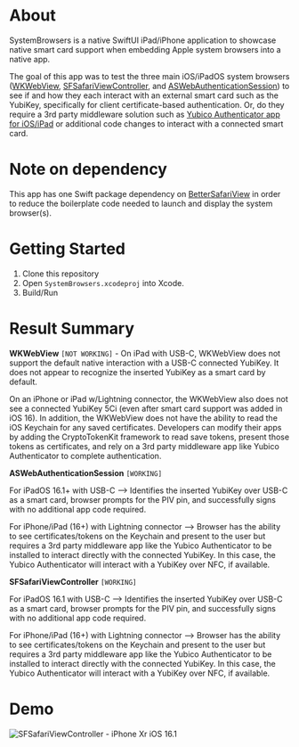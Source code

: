 # About
SystemBrowsers is a native SwiftUI iPad/iPhone application to showcase native smart card support when embedding Apple system browsers into a native app.

The goal of this app was to test the three main iOS/iPadOS system browsers ([WKWebView](https://developer.apple.com/documentation/webkit/wkwebview), [SFSafariViewController](https://developer.apple.com/documentation/safariservices/sfsafariviewcontroller), and [ASWebAuthenticationSession](https://developer.apple.com/documentation/authenticationservices/aswebauthenticationsession)) to see if and how they each interact with an external smart card such as the YubiKey, specifically for client certificate-based authentication. Or, do they require a 3rd party middleware solution such as [Yubico Authenticator app for iOS/iPad](https://apps.apple.com/us/app/yubico-authenticator/id1476679808) or additional code changes to interact with a connected smart card. 

# Note on dependency
This app has one Swift package dependency on [BetterSafariView](https://github.com/stleamist/BetterSafariView) in order to reduce the boilerplate code needed to launch and display the system browser(s).

# Getting Started
1. Clone this repository
2. Open `SystemBrowsers.xcodeproj` into Xcode.
3. Build/Run

# Result Summary
**WKWebView** `[NOT WORKING]` - 
On iPad with USB-C, WKWebView does not support the default native interaction with a USB-C connected YubiKey. It does not appear to recognize the inserted YubiKey as a smart card by default. 

On an iPhone or iPad w/Lightning connector, the WKWebView also does not see a connected YubiKey 5Ci (even after smart card support was added in iOS 16). In addition, the WKWebView does not have the ability to read the iOS Keychain for any saved certificates. Developers can modify their apps by adding the CryptoTokenKit framework to read save tokens, present those tokens as certificates, and rely on a 3rd party middleware app like Yubico Authenticator to complete authentication.

**ASWebAuthenticationSession** `[WORKING]`

For iPadOS 16.1+ with USB-C --> Identifies the inserted YubiKey over USB-C as a smart card, browser prompts for the PIV pin, and successfully signs with no additional app code required. 

For iPhone/iPad (16+) with Lightning connector --> Browser has the ability to see certificates/tokens on the Keychain and present to the user but requires a 3rd party middleware app like the Yubico Authenticator to be installed to interact directly with the connected YubiKey. In this case, the Yubico Authenticator will interact with a YubiKey over NFC, if available.

**SFSafariViewController** `[WORKING]`

For iPadOS 16.1 with USB-C --> Identifies the inserted YubiKey over USB-C as a smart card, browser prompts for the PIV pin, and successfully signs with no additional app code required. 

For iPhone/iPad (16+) with Lightning connector --> Browser has the ability to see certificates/tokens on the Keychain and present to the user but requires a 3rd party middleware app like the Yubico Authenticator to be installed to interact directly with the connected YubiKey. In this case, the Yubico Authenticator will interact with a YubiKey over NFC, if available. 

# Demo
![SFSafariViewController - iPhone Xr iOS 16.1](/assets/videos/SFSafariViewController-iOS16.gif)
